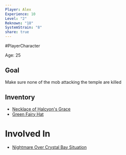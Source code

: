 ```yaml
---  
Player: Alex  
Experience: 10  
Level: "2"  
Reknown: "18"  
SystemStrain: "8"  
share: true  
---  
```

#PlayerCharacter   
  
Age: 25  
## Goal  
Make sure none of the mob attacking the temple are killed  
  
## Inventory  
- [Necklace of Halcyon's Grace](Necklace%20of%20Halcyon's%20Grace.md)  
- [Green Fairy Hat](../Items/Green%20Fairy%20Hat.md)  
  
# Involved In  
- [Nightmare Over Crystal Bay Situation](Nightmare%20Over%20Crystal%20Bay%20Situation.md)  
  
